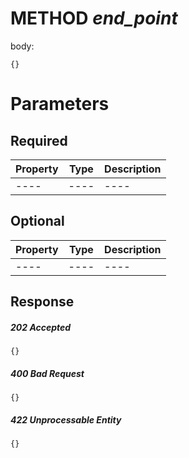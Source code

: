 

# **METHOD**  _end_point_
body:
```
{}
```
# Parameters 

## Required
| Property | Type | Description |
| ---- | ---- | ---- |
| ---- | ---- | ---- |



##  Optional
| Property | Type | Description |
| ---- | ---- | ---- |
| ---- | ---- | ---- |


## Response
##### 202 Accepted
```
{}
```
##### 400 Bad Request
```
{}
```
##### 422 Unprocessable Entity
```
{}
```